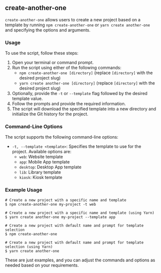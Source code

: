 ## create-another-one

`create-another-one` allows users to create a new project based on a template by running `npm create-another-one` or `yarn create another-one` and specifying the options and arguments.

### Usage

To use the script, follow these steps:

1. Open your terminal or command prompt.
2. Run the script using either of the following commands:
   - `npm create-another-one [directory]` (replace `[directory]` with the desired project slug)
   - `yarn create another-one [directory]` (replace `[directory]` with the desired project slug)
3. Optionally, provide the `-t` or `--template` flag followed by the desired template value.
4. Follow the prompts and provide the required information.
5. The script will download the specified template into a new directory and initialize the Git history for the project.

### Command-Line Options

The script supports the following command-line options:

- `-t, --template <template>`: Specifies the template to use for the project. Available options are:
  - `web`: Website template
  - `app`: Mobile App template
  - `desktop`: Desktop App template
  - `lib`: Library template
  - `kiosk`: Kiosk template

### Example Usage

```shell
# Create a new project with a specific name and template
$ npm create-another-one my-project -t web

# Create a new project with a specific name and template (using Yarn)
$ yarn create another-one my-project --template app

# Create a new project with default name and prompt for template selection
$ npm create-another-one

# Create a new project with default name and prompt for template selection (using Yarn)
$ yarn create another-one
```

These are just examples, and you can adjust the commands and options as needed based on your requirements.
